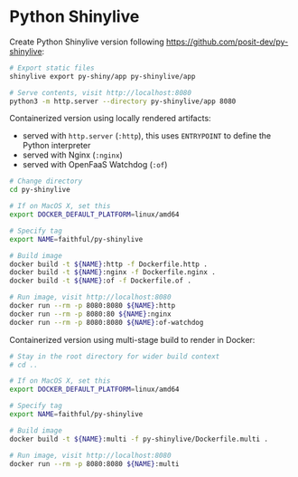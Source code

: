 # Python Shinylive

Create Python Shinylive version following <https://github.com/posit-dev/py-shinylive>:

```bash
# Export static files
shinylive export py-shiny/app py-shinylive/app

# Serve contents, visit http://localhost:8080
python3 -m http.server --directory py-shinylive/app 8080
```

Containerized version using locally rendered artifacts:

- served with `http.server` (`:http`), this uses `ENTRYPOINT` to define the Python interpreter
- served with Nginx (`:nginx`)
- served with OpenFaaS Watchdog (`:of`)

```bash
# Change directory
cd py-shinylive

# If on MacOS X, set this
export DOCKER_DEFAULT_PLATFORM=linux/amd64

# Specify tag
export NAME=faithful/py-shinylive

# Build image
docker build -t ${NAME}:http -f Dockerfile.http .
docker build -t ${NAME}:nginx -f Dockerfile.nginx .
docker build -t ${NAME}:of -f Dockerfile.of .

# Run image, visit http://localhost:8080
docker run --rm -p 8080:8080 ${NAME}:http
docker run --rm -p 8080:80 ${NAME}:nginx
docker run --rm -p 8080:8080 ${NAME}:of-watchdog
```

Containerized version using multi-stage build to render in Docker:

```bash
# Stay in the root directory for wider build context
# cd ..

# If on MacOS X, set this
export DOCKER_DEFAULT_PLATFORM=linux/amd64

# Specify tag
export NAME=faithful/py-shinylive

# Build image
docker build -t ${NAME}:multi -f py-shinylive/Dockerfile.multi .

# Run image, visit http://localhost:8080
docker run --rm -p 8080:8080 ${NAME}:multi
```
